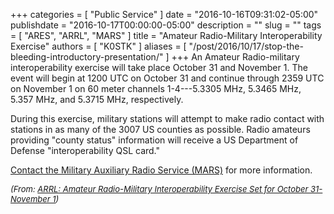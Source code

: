 +++
categories = [ "Public Service" ]
date = "2016-10-16T09:31:02-05:00"
publishdate = "2016-10-17T00:00:00-05:00"
description = ""
slug = ""
tags = [ "ARES", "ARRL", "MARS" ]
title = "Amateur Radio-Military Interoperability Exercise"
authors = [ "K0STK" ]
aliases = [ "/post/2016/10/17/stop-the-bleeding-introductory-presentation/"
]
+++
An Amateur Radio-military interoperability exercise will take place October 31
and November 1. The event will begin at 1200 UTC on October 31 and continue
through 2359 UTC on November 1 on 60 meter channels 1-4---5.3305 MHz,
5.3465 MHz, 5.357 MHz, and 5.3715 MHz, respectively.

During this exercise, military stations will attempt to make radio contact
with stations in as many of the 3007 US counties as possible. Radio amateurs
providing "county status" information will receive a US Department of
Defense "interoperability QSL card."

[Contact the Military Auxiliary Radio Service (MARS)](mailto:mars.exercises@gmail.com)
for more information.

<span style="font-size:small;">*(From: [ARRL: Amateur Radio-Military Interoperability Exercise Set for October 31-November 1](http://www.arrl.org/news/amateur-radio-military-interoperability-exercise-set-for-october-31-november-1))*</span>
<!--more-->
